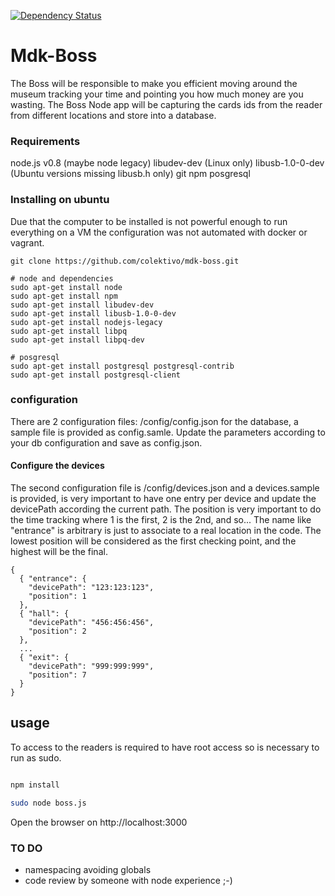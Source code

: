 [![Dependency Status](http://david-dm.org/colektivo/mdk-boss.svg)](http://david-dm.org/colektivo/mdk-boss)

# Mdk-Boss

The Boss will be responsible to make you efficient moving around the museum tracking your time and pointing you how much money are you wasting.
The Boss Node app will be capturing the cards ids from the reader from different locations and store into a database.

### Requirements

node.js v0.8 (maybe node legacy)
libudev-dev (Linux only)
libusb-1.0-0-dev (Ubuntu versions missing libusb.h only)
git
npm
posgresql

### Installing on ubuntu

Due that the computer to be installed is not powerful enough to run everything on a VM the configuration was not automated with docker or vagrant.

```
git clone https://github.com/colektivo/mdk-boss.git

# node and dependencies
sudo apt-get install node
sudo apt-get install npm
sudo apt-get install libudev-dev
sudo apt-get install libusb-1.0-0-dev
sudo apt-get install nodejs-legacy
sudo apt-get install libpq
sudo apt-get install libpq-dev

# posgresql
sudo apt-get install postgresql postgresql-contrib
sudo apt-get install postgresql-client

```

### configuration

There are 2 configuration files: /config/config.json for the database, a sample file is provided as config.samle. Update the parameters according to your db configuration and save as config.json.

#### Configure the devices

The second configuration file is /config/devices.json and a devices.sample is provided, is very important to have one entry per device and update the devicePath according the current path. The position is very important to do the time tracking where 1 is the first, 2 is the 2nd, and so...
The name like "entrance" is arbitrary is just to associate to a real location in the code. The lowest position will be considered as the first checking point, and the highest will be the final.

```
{
  { "entrance": {
    "devicePath": "123:123:123",
    "position": 1
  },
  { "hall": {
    "devicePath": "456:456:456",
    "position": 2
  },
  ...  
  { "exit": {
    "devicePath": "999:999:999",
    "position": 7
  }
}

```

## usage

To access to the readers is required to have root access so is necessary to run as sudo.

```bash

npm install

sudo node boss.js

```

Open the browser on http://localhost:3000

### TO DO

* namespacing avoiding globals
* code review by someone with node experience ;-)
